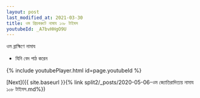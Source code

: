 ```yaml
---
layout: post
last_modified_at: 2021-03-30
title: ওম প্রিয়করুটে নামায ১০৮ টাইমস
youtubeId: _A7bvHHgO9U
---
```

 
 
 ওম ব্রাহ্মিণে নামায  
 
 - যিনি বেদ পাঠ করেন 
 
  
 
  
 
 
 
 
 
 


{% include youtubePlayer.html id=page.youtubeId %}
 
[Next]({{ site.baseurl }}{% link  split2/_posts/2020-05-06-ওম জ্যোতিরাদিত্যয় নামায ১০৮ টাইমস.md%})
 
